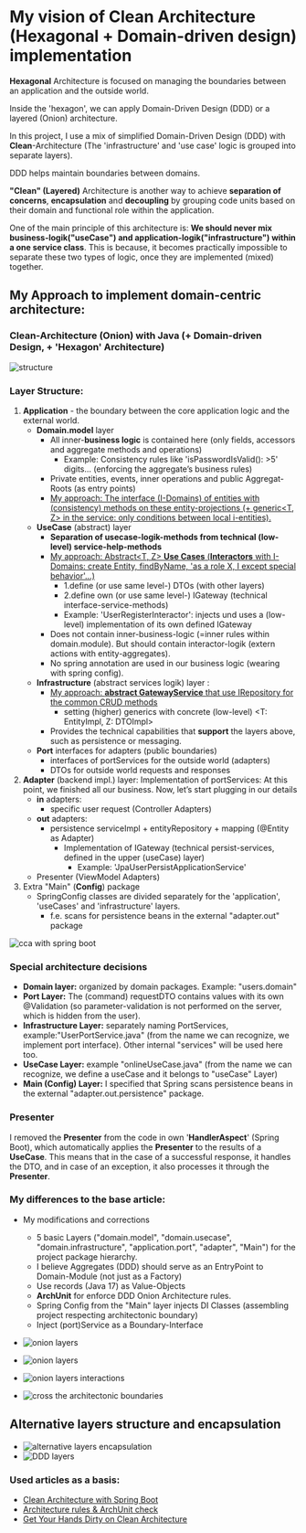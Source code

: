 # My vision of Clean Architecture (Hexagonal + Domain-driven design) implementation

<b>Hexagonal</b> Architecture is focused on managing the boundaries between an application and the outside world. 

Inside the 'hexagon', we can apply Domain-Driven Design (DDD) or a layered (Onion) architecture.

In this project, I use a mix of simplified Domain-Driven Design (DDD) with <b>Clean</b>-Architecture (The 'infrastructure' and 'use case' logic is grouped into separate layers).

DDD helps maintain boundaries between domains.

<b>"Clean" (Layered)</b> Architecture is another way to achieve <b>separation of concerns</b>, <b>encapsulation</b> and <b>decoupling</b> by grouping code units based on their domain and functional role within the application. 

One of the main principle of this architecture is:
<b>We should never mix business-logik("useCase") and application-logik("infrastructure") within a one service class</b>.
This is because, it becomes practically impossible to separate these two types of logic, once they are implemented (mixed) together.

## My Approach to implement domain-centric architecture: 
###  Clean-Architecture (Onion) with Java (+ Domain-driven Design, + 'Hexagon' Architecture) 

![structure](/docs/img/onion3Tree.jpg)

### Layer Structure:
1. <b>Application</b> - the boundary between the core application logic and the external world.
   - <b>Domain.model</b> layer
     - All inner-<b>business logic</b> is contained here (only fields, accessors and aggregate methods and operations)
       - Example: Consistency rules like 'isPasswordIsValid(): >5' digits... (enforcing the aggregate’s business rules)
     - Private entities, events, inner operations and public Aggregat-Roots (as entry points)
     - <u>My approach: The interface (I-Domains) of entities with (consistency) methods on these entity-projections (+ generic<T, Z> in the service: only conditions between local i-entities).</u>
   - <b>UseCase</b> (abstract) layer
     - <b>Separation of usecase-logik-methods from technical (low-level) service-help-methods</b>
     - <u>My approach: Abstract<T, Z> <b>Use Cases</b> (<b>Interactors</b> with I-Domains: create Entity, findByName, 'as a role X, I except special behavior'...)</u>
       - 1.define (or use same level-) DTOs (with other layers)
       - 2.define own (or use same level-) IGateway (technical interface-service-methods) 
       - Example: 'UserRegisterInteractor': injects und uses a (low-level) implementation of its own defined IGateway
     - Does not contain inner-business-logic (=inner rules within domain.module). But should contain interactor-logik (extern actions with entity-aggregates).
     - No spring annotation are used in our business logic (wearing with spring config).
   - <b>Infrastructure</b> (abstract services logik) layer :
     - <u>My approach: <b>abstract GatewayService</b> that use IRepository for the common CRUD methods</u>
         - setting (higher) generics with concrete (low-level) <T: EntityImpl, Z: DTOImpl>
     - Provides the technical capabilities that <b>support</b> the layers above, such as persistence or messaging.
   - <b>Port</b> interfaces for adapters (public boundaries)
     - interfaces of portServices for the outside world (adapters)
     - DTOs for outside world requests and responses
2. <b>Adapter</b> (backend impl.) layer: Implementation of portServices: At this point, we finished all our business. Now, let’s start plugging in our details
   - <b>in</b> adapters:
     - specific user request (Controller Adapters)
   - <b>out</b> adapters:
     - persistence serviceImpl + entityRepository + mapping (@Entity as Adapter)
       - Implementation of IGateway (technical persist-services, defined in the upper (useCase) layer)
         - Example: 'JpaUserPersistApplicationService'
   - Presenter (ViewModel Adapters)
3. Extra "Main" (<b>Config</b>) package
   - SpringConfig classes are divided separately for the 'application', 'useCases' and 'infrastructure' layers.
     - f.e. scans for persistence beans in the external "adapter.out" package



![cca with spring boot](/docs/img/boot-cca2.jpg)


### Special architecture decisions
- <b>Domain layer:</b> organized by domain packages. Example: "users.domain"
- <b>Port Layer:</b> The (command) requestDTO contains values with its own @Validation (so parameter-validation is not performed on the server, which is hidden from the user).
- <b>Infrastructure Layer:</b> separately naming PortServices, example:"UserPortService.java" (from the name we can recognize, we implement port interface). Other internal "services" will be used here too.
- <b>UseCase Layer:</b> example "onlineUseCase.java" (from the name we can recognize, we define a useCase and it belongs to "useCase" Layer)
- <b>Main (Config) Layer:</b> I specified that Spring scans persistence beans in the external "adapter.out.persistence" package.


### Presenter
I removed the **Presenter** from the code in own '**HandlerAspect**' (Spring Boot), which automatically applies the **Presenter** to the results of a **UseCase**. This means that in the case of a successful response, it handles the DTO, and in case of an exception, it also processes it through the **Presenter**.

### My differences to the base article:
- My modifications and corrections
    - 5 basic Layers ("domain.model", "domain.usecase", "domain.infrastructure", "application.port", "adapter", "Main") for the project package hierarchy. 
    - I believe Aggregates (DDD) should serve as an EntryPoint to Domain-Module (not just as a Factory)
    - Use records (Java 17) as Value-Objects
    - <b>ArchUnit</b> for enforce DDD Onion Architecture rules.
    - Spring Config from the "Main" layer injects DI Classes (assembling project respecting architectonic boundary)
    - Inject (port)Service as a Boundary-Interface


- ![onion layers](/docs/img/clean.jpg)
- ![onion layers](/docs/img/cleanarch.jpg)
- ![onion layers interactions](/docs/img/onion3Layers.JPG)
- ![cross the architectonic boundaries](/docs/img/onion1.JPG)

## Alternative layers structure and encapsulation

- ![alternative layers encapsulation](/docs/img/other_layers.JPG)
- ![DDD layers](/docs/img/ddd_layers.jpg)

### Used articles as a basis:

- [Clean Architecture with Spring Boot](https://www.baeldung.com/spring-boot-clean-architecture)
- [Architecture rules & ArchUnit check](https://www.jvt.me/posts/2022/01/28/spring-boot-onion-architecture/)
- [Get Your Hands Dirty on Clean Architecture](https://github.com/thombergs/buckpal/tree/master)
